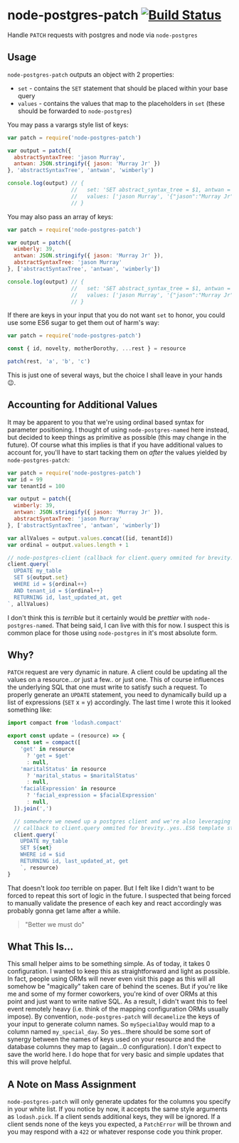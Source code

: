 # node-postgres-patch [![Build Status](https://circleci.com/gh/armw4/node-postgres-patch.svg?style=shield&circle-token=4d307d415c417c5d099ea7301e64e58b1ae35617)](https://circleci.com/gh/armw4/node-postgres-patch/)

Handle `PATCH` requests with postgres and node via `node-postgres`

## Usage

`node-postgres-patch` outputs an object with 2 properties:

* `set` - contains the `SET` statement that should be placed within your base query
* `values` - contains the values that map to the placeholders in `set` (these should be forwarded to `node-postgres`)

You may pass a varargs style list of keys:

```js
var patch = require('node-postgres-patch')

var output = patch({
  abstractSyntaxTree: 'jason Murray',
  antwan: JSON.stringify({ jason: 'Murray Jr' })
}, 'abstractSyntaxTree', 'antwan', 'wimberly')

console.log(output) // {
                    //   set: 'SET abstract_syntax_tree = $1, antwan = $2',
                    //   values: ['jason Murray', '{"jason":"Murray Jr"}']
                    // }
```

You may also pass an array of keys:

```js
var patch = require('node-postgres-patch')

var output = patch({
  wimberly: 39,
  antwan: JSON.stringify({ jason: 'Murray Jr' }),
  abstractSyntaxTree: 'jason Murray'
}, ['abstractSyntaxTree', 'antwan', 'wimberly'])

console.log(output) // {
                    //   set: 'SET abstract_syntax_tree = $1, antwan = $2, wimberly = $3',
                    //   values: ['jason Murray', '{"jason":"Murray Jr"}', 39]
                    // }
```

If there are keys in your input that you do not want `set` to honor, you could use some ES6 sugar to get them out
of harm's way:

```js
var patch = require('node-postgres-patch')

const { id, novelty, motherDorothy, ...rest } = resource

patch(rest, 'a', 'b', 'c')
```

This is just one of several ways, but the choice I shall leave in your hands :wink:.

## Accounting for Additional Values

It may be apparent to you that we're using ordinal based syntax for parameter positioning. I thought of using
`node-postgres-named` here instead, but decided to keep things as primitive as possible (this may change in the future).
Of course what this implies is that if you have additional values to account for, you'll have to start tacking them on
*after* the values yielded by `node-postgres-patch`:

```js
var patch = require('node-postgres-patch')
var id = 99
var tenantId = 100

var output = patch({
  wimberly: 39,
  antwan: JSON.stringify({ jason: 'Murray Jr' }),
  abstractSyntaxTree: 'jason Murray'
}, ['abstractSyntaxTree', 'antwan', 'wimberly'])

var allValues = output.values.concat([id, tenantId])
var ordinal = output.values.length + 1

// node-postgres-client (callback for client.query ommited for brevity...also note the usage of ES template strings)
client.query(`
  UPDATE my_table
  SET ${output.set}
  WHERE id = ${ordinal++}
  AND tenant_id = ${ordinal++}
  RETURNING id, last_updated_at, get
`, allValues)
```

I don't think this is *terrible* but it certainly would be *prettier* with `node-postgres-named`. That being said, I can live with this
for now. I suspect this is common place for those using `node-postgres` in it's most absolute form.

## Why?

`PATCH` request are very dynamic in nature. A client could be updating all the values on a resource...or just a few..
or just one. This of course influences the underlying SQL that one must write to satisfy such a request. To properly
generate an `UPDATE` statement, you need to dynamically build up a list of expressions (`SET` x = y) accordingly.
The last time I wrote this it looked something like:

```js
import compact from 'lodash.compact'

export const update = (resource) => {
  const set = compact([
    'get' in resource
      ? 'get = $get'
      : null,
    'maritalStatus' in resource
      ? 'marital_status = $maritalStatus'
      : null,
    'facialExpression' in resource
      ? 'facial_expression = $facialExpression'
      : null,
  ]).join(',')

  // somewhere we newed up a postgres client and we're also leveraging node-postgres-named
  // callback to client.query ommited for brevity..yes..ES6 template strings again
  client.query(`
    UPDATE my_table
    SET ${set}
    WHERE id = $id
    RETURNING id, last_updated_at, get
    `, resource)
}
```

That doesn't look *too* terrible on paper. But I felt like I didn't want to be forced to repeat this sort of logic in the future.
I suspected that being forced to manually validate the presence of each key and react accordingly was probably gonna get lame after a while.

> "Better we must do"

## What This Is...

This small helper aims to be something simple. As of today, it takes 0 configuration. I wanted to keep this as straightforward and
light as possible. In fact, people using ORMs will never even visit this page as this will all somehow be "magically" taken care of
behind the scenes. But if you're like me and some of my former coworkers, you're kind of over ORMs at this point and just want to write
native SQL. As a result, I didn't want this to feel event remotely heavy (i.e. think of the mapping configuration ORMs usually impose). By convention,
`node-postgres-patch` will `decamelize` the keys of your input to generate column names. So `mySpecialDay` would map to a column named `my_special_day`.
So yes...there should be some sort of synergy between the names of keys used on your resource and the database columns they map to (again...0 configuration).
I don't expect to save the world here. I do hope that for very basic and simple updates that this will prove helpful.

## A Note on Mass Assignment

`node-postgres-patch` will only generate updates for the columns you specify in your white list. If you notice by now, it accepts the
same style arguments as `lodash.pick`. If a client sends additional keys, they will be ignored. If a client sends none of the keys you
expected, a `PatchError` will be thrown and you may respond with a `422`  or whatever response code you think proper.
